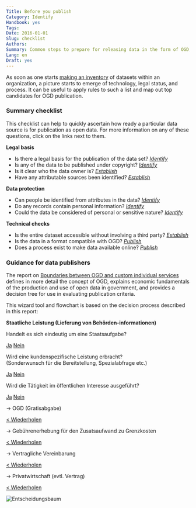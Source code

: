 ```yaml
---
Title: Before you publish
Category: Identify
Handbook: yes
Tags:
Date: 2016-01-01
Slug: checklist
Authors:
Summary: Common steps to prepare for releasing data in the form of OGD, along with critical decision points.
Lang: en
Draft: yes
---
```


As soon as one starts [making an inventory](/identify/inventory) of datasets within an organization, a picture starts to emerge of technology, legal status, and process. It can be useful to apply rules to such a list and map out top candidates for OGD publication.

### Summary checklist

This checklist can help to quickly ascertain how ready a particular data source is for publication as open data. For more information on any of these questions, click on the links next to them.

**Legal basis**

- <checkbox> Is there a legal basis for the publication of the data set? *[Identify](/identify/criteria)*
- <checkbox> Is any of the data to be published under copyright? *[Identify](/identify/criteria)*
- <checkbox> Is it clear who the data owner is? *[Establish](/establish/frameworks)*
- <checkbox> Have any attributable sources been identified? *[Establish](/establish/frameworks)*

**Data protection**

- <checkbox> Can people be identified from attributes in the data? *[Identify](/identify/criteria)*
- <checkbox> Do any records contain personal information? *[Identify](/identify/criteria)*
- <checkbox> Could the data be considered of personal or sensitive nature? *[Identify](/identify/criteria)*

**Technical checks**

- <checkbox> Is the entire dataset accessible without involving a third party? *[Establish](/establish/attribution)*
- <checkbox> Is the data in a format compatible with OGD? *[Publish](/publish/prepare)*
- <checkbox> Does a process exist to make data available online? *[Publish](/publish/hosting)*

### Guidance for data publishers

The report on [Boundaries between OGD and custom individual services](/library/bericht-abgrenzung-leistungen) defines in more detail the concept of OGD, explains economic fundamentals of the production and use of open data in government, and provides a decision tree for use in evaluating publication criteria.

This wizard tool and flowchart is based on the decision process described in this report:

**Staatliche Leistung (Lieferung von Behörden-informationen)**

<section id="wizard"><div class="tab-content">
<div class="tab-pane active" id="tab1">
<p>Handelt es sich eindeutig um eine Staatsaufgabe?</p>
<a href="#tab2" data-toggle="tab" class="btn btn-sm btn-default">Ja</a>
<a href="#tab3" data-toggle="tab" class="btn btn-sm btn-default">Nein</a>
</div>
<div class="tab-pane" id="tab2">
<p>Wird eine kundenspezifische Leistung erbracht?<br>
(Sonderwunsch für die Bereitstellung, Spezialabfrage etc.)</p>
<a href="#tabA2" data-toggle="tab" class="btn btn-sm btn-default">Ja</a>
<a href="#tabA1" data-toggle="tab" class="btn btn-sm btn-default">Nein</a>
</div><div class="tab-pane" id="tab3">
<p>Wird die Tätigkeit im öffentlichen Interesse ausgeführt?</p>
<a href="#tabA3" data-toggle="tab" class="btn btn-sm btn-default">Ja</a>
<a href="#tabA4" data-toggle="tab" class="btn btn-sm btn-default">Nein</a>
</div><div class="tab-pane" id="tabA1">
<p>&rarr; OGD (Gratisabgabe)</p>
<a href="#tab1" data-toggle="tab" class="btn btn-sm btn-default">&lt; Wiederholen</a>
</div><div class="tab-pane" id="tabA2">
<p>&rarr; Gebührenerhebung für den Zusatsaufwand zu Grenzkosten</p>
<a href="#tab1" data-toggle="tab" class="btn btn-sm btn-default">&lt; Wiederholen</a>
</div><div class="tab-pane" id="tabA3">
<p>&rarr; Vertragliche Vereinbarung</p>
<a href="#tab1" data-toggle="tab" class="btn btn-sm btn-default">&lt; Wiederholen</a>
</div><div class="tab-pane" id="tabA4">
<p>&rarr; Privatwirtschaft (evtl. Vertrag)</p>
<a href="#tab1" data-toggle="tab" class="btn btn-sm btn-default">&lt; Wiederholen</a>
</div>
</div></section>

![Entscheidungsbaum](../../images/chart-abgrenzung-leistungen.png)

